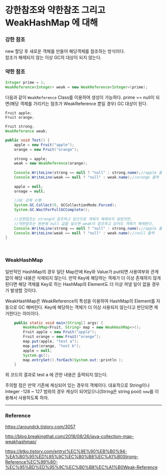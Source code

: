 # 강한참조와 약한참조 그리고 WeakHashMap 에 대해

### 강한 참조

new 할당 후 새로운 객체를 만들어 해당객체를 참조하는 방식이다.  
참조가 해제되지 않는 이상 GC의 대상이 되지 않는다.  

### 약한 참조

```java
Integer prime = 1;
WeakReference<Integer> weak = new WeakReference<Integer>(prime);
```

다음과 같이 ``WeakReference`` Class를 이용하여 생성이 가능하다. prime == null이 되면(해당 객체를 가리키는 참조가 WeakReference 뿐일 경우) GC 대상이 된다.  

```java
Fruit apple;
Fruit orange;

Fruit strong;
WeakReference weak;

public void Test() {
    apple = new Fruit("apple");
    orange = new Fruit("orange");
    
    strong = apple;
    weak = new WeakReference(orange);
    
    Console.WriteLine(strong == null ? "null" : strong.name);//apple 출력
    Console.WriteLine(weak == null ? "null" : weak.name);//orange 출력
    
    apple = null;
    ornage = null;
    
    //GC 강제 수행
    System.GC.Collect(0, GCCollectionMode.Forced);
    System.GC.WaitForFullGCComplete();
    
    //강한참조는 strong이 참조하고 있으므로 객체가 해제되지 않았지만,
    //약한참조는 원본에 null 값을 넣으면 weak이 참조하고 있어도 객체가 해제된다.
    Console.WriteLine(strong == null ? "null" : strong.name);//apple 출력
    Console.WriteLine(weak == null ? "null" : weak.name);//null 출력
}
```

<br/>

### WeakHashMap

일반적인 HashMap의 경우 일단 Map안에 Key와 Value가 put되면 사용여부와 관계없이 해당 내용은 삭제되지 않는다. 만약 Key에 해당하는 객체가 더 이상 존재하지 않게 된다면 해당 객체를 Key로 하는 HashMap의 Element도 더 이상 꺼낼 일이 없을 경우가 발생할 것이다.  

WeakHashMap은 WeakReference의 특성을 이용하여 HashMap의 Element를 자동으로 GC 해버린다. Key에 해당하는 객체가 더 이상 사용되지 않는다고 판단되면 제거한다는 의미이다.  

```java
    public static void main(String[] args) {
        WeakHashMap<Fruit, String> map = new WeakHashMap<>();
        Fruit apple = new Fruit("apple");
        Fruit orange = new Fruit("orange");
        map.put(apple, "test a");
        map.put(orange, "test b");
        apple = null;
        System.gc();
        map.entrySet().forEach(System.out::println );
    }
```

위 코드의 결과로 test a 에 관한 내용은 출력되지 않는다.  

주의할 점은 만약 기존에 캐싱되어 있는 경우의 객체이다. 대표적으로 String이나 Integer -128 ~ 127 범위의 경우 캐싱이 되어있으니(String은 string pool)  ``new``를 이용해서 사용하도록 하자.  

***

### Reference

https://aroundck.tistory.com/3057  

http://blog.breakingthat.com/2018/08/26/java-collection-map-weakhashmap/  

https://ktko.tistory.com/entry/%EC%9E%90%EB%B0%94-%EA%B0%95%ED%95%9C%EC%B0%B8%EC%A1%B0Strong-Reference%EC%99%80-%EC%95%BD%ED%95%9C%EC%B0%B8%EC%A1%B0Weak-Reference